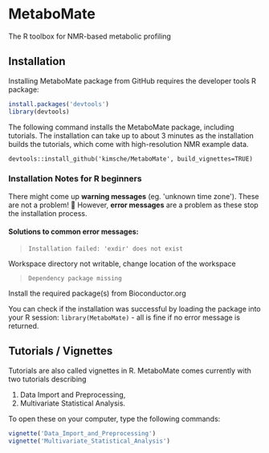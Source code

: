 # MetaboMate
The R toolbox for NMR-based metabolic profiling

## Installation 
Installing MetaboMate package from GitHub requires the developer tools R package:
```r
install.packages('devtools')
library(devtools)
```

The following command installs the MetaboMate package, including tutorials. The installation can take up to about 3 minutes as the installation builds the tutorials, which come with high-resolution NMR example data.

`devtools::install_github('kimsche/MetaboMate', build_vignettes=TRUE)`


### Installation Notes for R beginners

There might come up **warning messages** (eg. 'unknown time zone'). These are not a problem! :pray:
However, **error messages** are a problem as these stop the installation process. 

#### Solutions to common error messages: 

>`Installation failed: 'exdir' does not exist`

Workspace directory not writable, change location of the workspace

>`Dependency package missing`

Install the required package(s) from Bioconductor.org

You can check if the installation was successful by loading the package into your R session: `library(MetaboMate)` - all is fine if no error message is returned.


## Tutorials / Vignettes
Tutorials are also called vignettes in R. MetaboMate comes currently with two tutorials describing

1. Data Import and Preprocessing,
2. Multivariate Statistical Analysis.

To open these on your computer, type the following commands:
```r
vignette('Data_Import_and_Preprocessing')
vignette('Multivariate_Statistical_Analysis')
```

